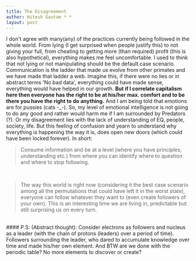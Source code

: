 ```yaml
---
title: The Disagreement
author: Hitesh Gautam * *
layout: post
---
```


I don't agree with many(any) of the practices currently being followed in the whole world.
From lying (I get surprised when people justify this) to not giving your full, from cheating to getting more (than required) profit (this is also hypothetical), everything makes me feel uncomfortable. I used to think that not lying or not manipulating should be the default case scenario. Communication is the ladder that made us evolve from other primates and we have made that ladder a web. Imagine this, if there were no lies or in abstract terms 'No bad data', everything could have made sense, everything would have helped in our growth. 
**But if I correlate capitalism here then everyone has the right to be at his/her max. comfort and to be there you have the right to do anything.**
And I am being told that emotions are for pussies (cats -_-).
So, my level of emotional intelligence is not going to do any good and rather would harm me if I am surrounded by Predators (?). 
Or my disagreement lies with the lack of understanding of EQ, people, society, life. 
But this feeling of confusion and yearn to understand why everything is happening the way it is, does open new doors (which could have been locked forever).
In short:
>Consume information and be at a level (where you have principles, understanding etc.) from where you can identify where to question and where to stop following.

<br>

>The way this world is right now (considering it the best case scenario among all the permutations that could have left it in the worst state), everyone can follow whatever they want to (even create followers of your own). This is an interesting time we are living in, predictable but still surprising us on every turn.

<br>
#### P.S: (Abstract thought):
 Consider electrons as followers and nucleus as a leader (with the chain of protons (leaders) over a period of time). Followers surrounding the leader, who dared to accumulate knowledge over time and made his/her own element. And BTW are we done with the periodic table? No more elements to discover or create?


